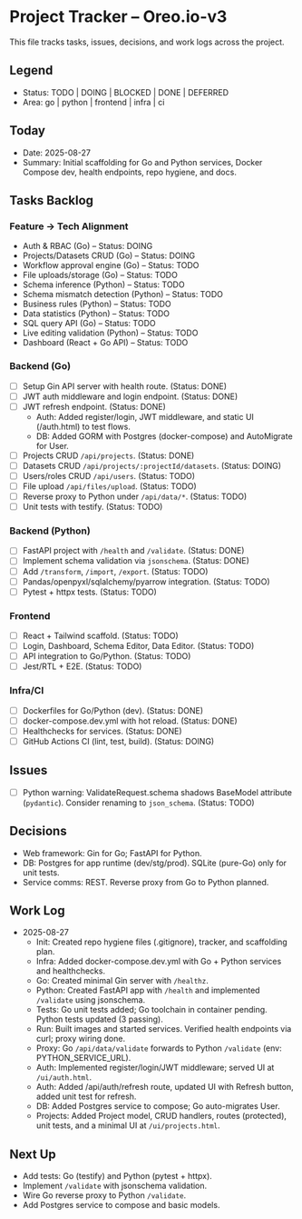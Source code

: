 # Project Tracker – Oreo.io-v3

This file tracks tasks, issues, decisions, and work logs across the project.

## Legend
- Status: TODO | DOING | BLOCKED | DONE | DEFERRED
- Area: go | python | frontend | infra | ci

## Today
- Date: 2025-08-27
- Summary: Initial scaffolding for Go and Python services, Docker Compose dev, health endpoints, repo hygiene, and docs.

## Tasks Backlog

### Feature → Tech Alignment
- Auth & RBAC (Go) – Status: DOING
- Projects/Datasets CRUD (Go) – Status: DOING
- Workflow approval engine (Go) – Status: TODO
- File uploads/storage (Go) – Status: TODO
- Schema inference (Python) – Status: TODO
- Schema mismatch detection (Python) – Status: TODO
- Business rules (Python) – Status: TODO
- Data statistics (Python) – Status: TODO
- SQL query API (Go) – Status: TODO
- Live editing validation (Python) – Status: TODO
- Dashboard (React + Go API) – Status: TODO

### Backend (Go)
- [ ] Setup Gin API server with health route. (Status: DONE)
- [ ] JWT auth middleware and login endpoint. (Status: DONE)
- [ ] JWT refresh endpoint. (Status: DONE)
  - Auth: Added register/login, JWT middleware, and static UI (/auth.html) to test flows.
  - DB: Added GORM with Postgres (docker-compose) and AutoMigrate for User.
- [ ] Projects CRUD `/api/projects`. (Status: DONE)
- [ ] Datasets CRUD `/api/projects/:projectId/datasets`. (Status: DOING)
- [ ] Users/roles CRUD `/api/users`. (Status: TODO)
- [ ] File upload `/api/files/upload`. (Status: TODO)
- [ ] Reverse proxy to Python under `/api/data/*`. (Status: TODO)
- [ ] Unit tests with testify. (Status: TODO)

### Backend (Python)
- [ ] FastAPI project with `/health` and `/validate`. (Status: DONE)
- [ ] Implement schema validation via `jsonschema`. (Status: DONE)
- [ ] Add `/transform`, `/import`, `/export`. (Status: TODO)
- [ ] Pandas/openpyxl/sqlalchemy/pyarrow integration. (Status: TODO)
- [ ] Pytest + httpx tests. (Status: TODO)

### Frontend
- [ ] React + Tailwind scaffold. (Status: TODO)
- [ ] Login, Dashboard, Schema Editor, Data Editor. (Status: TODO)
- [ ] API integration to Go/Python. (Status: TODO)
- [ ] Jest/RTL + E2E. (Status: TODO)

### Infra/CI
- [ ] Dockerfiles for Go/Python (dev). (Status: DONE)
- [ ] docker-compose.dev.yml with hot reload. (Status: DONE)
- [ ] Healthchecks for services. (Status: DONE)
- [ ] GitHub Actions CI (lint, test, build). (Status: DOING)

## Issues
- [ ] Python warning: ValidateRequest.schema shadows BaseModel attribute (`pydantic`). Consider renaming to `json_schema`. (Status: TODO)

## Decisions
- Web framework: Gin for Go; FastAPI for Python.
- DB: Postgres for app runtime (dev/stg/prod). SQLite (pure-Go) only for unit tests.
- Service comms: REST. Reverse proxy from Go to Python planned.

## Work Log
- 2025-08-27
  - Init: Created repo hygiene files (.gitignore), tracker, and scaffolding plan.
  - Infra: Added docker-compose.dev.yml with Go + Python services and healthchecks.
  - Go: Created minimal Gin server with `/healthz`.
  - Python: Created FastAPI app with `/health` and implemented `/validate` using jsonschema.
  - Tests: Go unit tests added; Go toolchain in container pending. Python tests updated (3 passing).
  - Run: Built images and started services. Verified health endpoints via curl; proxy wiring done.
  - Proxy: Go `/api/data/validate` forwards to Python `/validate` (env: PYTHON_SERVICE_URL).
  - Auth: Implemented register/login/JWT middleware; served UI at `/ui/auth.html`.
  - Auth: Added /api/auth/refresh route, updated UI with Refresh button, added unit test for refresh.
  - DB: Added Postgres service to compose; Go auto-migrates User.
  - Projects: Added Project model, CRUD handlers, routes (protected), unit tests, and a minimal UI at `/ui/projects.html`.

## Next Up
- Add tests: Go (testify) and Python (pytest + httpx).
- Implement `/validate` with jsonschema validation.
- Wire Go reverse proxy to Python `/validate`.
- Add Postgres service to compose and basic models.
